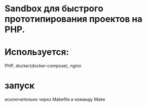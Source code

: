 # Sandbox для быстрого прототипирования проектов на PHP.

# Используется: 

PHP, docker(docker-compose), nginx

# запуск

исключительно через Makefile и команду Make


